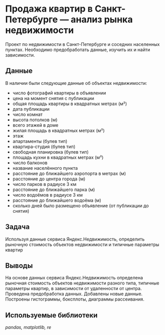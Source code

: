 # Продажа квартир в Санкт-Петербурге — анализ рынка недвижимости

Проект по недвижимости в Санкт-Петербурге и соседних населенных пунктах.
Необходимо предобработать данные, изучить их и найти зависимости.

## Данные

В наличии были следующие данные об объектах недвижимости:
- число фотографий квартиры в объявлении
- цена на момент снятия с публикации
- общая площадь квартиры в квадратных метрах (м²)
- дата публикации
- число комнат
- высота потолков (м)
- всего этажей в доме
- жилая площадь в квадратных метрах (м²)
- этаж 
- апартаменты (булев тип)
- квартира-студия (булев тип)   
- свободная планировка (булев тип)   
- площадь кухни в квадратных метрах (м²)
- число балконов
- название населённого пункта
-  расстояние до ближайшего аэропорта в метрах (м)
- расстояние до центра города (м)
- число парков в радиусе 3 км
- расстояние до ближайшего парка (м)
- число водоёмов в радиусе 3 км
- расстояние до ближайшего водоёма (м)
- сколько дней было размещено объявление (от публикации до снятия)

## Задача

Используя данные сервиса Яндекс.Недвижимость, определить рыночную стоимость объектов недвижимости и типичные параметры квартир

## Выводы

На основе данных сервиса Яндекс.Недвижимость определена рыночная стоимость объектов недвижимости разного типа, типичные параметры квартир, в зависимости от удаленности от центра. Проведена предобработка данных. Добавлены новые данные. Построены гистограммы, боксплоты, диаграммы рассеивания.

## Используемые библиотеки

*pandas, matplotlib, re*
